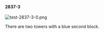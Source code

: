 #### 2837-3
![test-2837-3-0.png](https://github.com/lil-lab/nlvr/raw/master/nlvr/test/images/3/test-2837-3-0.png "test-2837-3-0.png")

There are two towers with a blue second block.